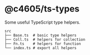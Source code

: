 # @c4605/ts-types

Some useful TypeScript type helpers.

```
src
├── Base.ts  # basic type helpers
├── Coll.ts  # helpers for collection
├── Fn.ts    # helpers for function
└── index.ts # export all helpers
```
